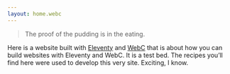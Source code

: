 ```yaml
---
layout: home.webc
---
```


> The proof of the pudding is in the eating.

Here is a website built with [Eleventy](https://11ty.dev/) and [WebC](https://github.com/11ty/webc) that is about how you can build websites with Eleventy and WebC.
It is a test bed.
The recipes you’ll find here were used to develop this very site.
Exciting, I know.

